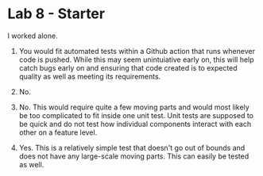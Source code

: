 # Lab 8 - Starter

I worked alone.

1. You would fit automated tests within a Github action that runs whenever code is pushed. While this may seem unintuiative early on, this will help catch bugs early on and ensuring that code created is to expected quality as well as meeting its requirements.

2. No.

3. No. This would require quite a few moving parts and would most likely be too complicated to fit inside one unit test. Unit tests are supposed to be quick and do not test how individual components interact with each other on a feature level.

4. Yes. This is a relatively simple test that doesn't go out of bounds and does not have any large-scale moving parts. This can easily be tested as well.
